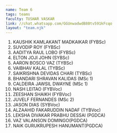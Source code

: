 ```yaml
---
name: Team 6
tags: teams
faculty: TUSHAR VASKAR
link: //chat.whatsapp.com/GGUnwadwdB80tv591kFcqo
layout: "team.njk"
---
```


1. KAUSHIK KAMLAKANT MADKAIKAR (FYBSc)
1. SUVODIP ROY (FYBSc)
1. AADITYA RAUL LOBO (FYBSc)
1. ELTON JOJI JOHN (SYBSc)
1. AARON BOSCO VAZ (TYBSc)
1. VAIBHAV KALAL (TYBSc)
1. SAIKRISHNA DEVIDAS CHARI (TYBSc)
1. BHANDARI SHRAVAN KALIDAS (MSc 1)
1. CALDEIRA JAWSIL DWAYNE (MSc 1)
1. NASH LEITAO (FYBVoc)
1. ZEESHAN SHAIKH (FYBVoc)
1. JUVELF FERNANDES (MSc 2)
1. JASON DIAS (SYBVoc)
1. ALZAAHID FAKARUDDIN NADAF (TYBVoc)
1. LEKSHA DIVAKAR PRABHU DESSAI (PGDCA)
1. VAZ VALANSON DOMINGO(PGDCA)
1. NAIK GURUKRUPESH HANUMANT(PGDCA)
